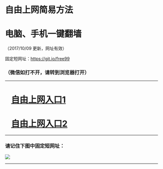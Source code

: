 ﻿# 自由上网简易方法

# 电脑、手机一键翻墙

（2017/10/09 更新，网址有效）

固定短网址：https://git.io/free99

### （微信如打不开，请转到浏览器打开）


***





# &nbsp;&nbsp; <a href="http://ft1409811096.fwq-tz-1001.info/fwqtz01.html?t=100900116003 " target="_blank">自由上网入口1</a>
# &nbsp;&nbsp; <a href="http://ft1459329269.fwq-tz-1002.info/fwqtz02.html?t=100900126963 " target="_blank">自由上网入口2</a>
***

### 请记住下图中固定短网址：

<img src="https://s3-us-west-2.amazonaws.com/fwq-1001/yjfq-20170905okok.png" /> 


***

